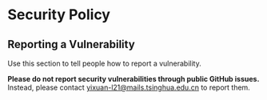 # Security Policy

## Reporting a Vulnerability

Use this section to tell people how to report a vulnerability.

**Please do not report security vulnerabilities through public GitHub issues.** Instead, please contact [yixuan-l21@mails.tsinghua.edu.cn](yixuan-l21@mails.tsinghua.edu.cn) to report them.  
